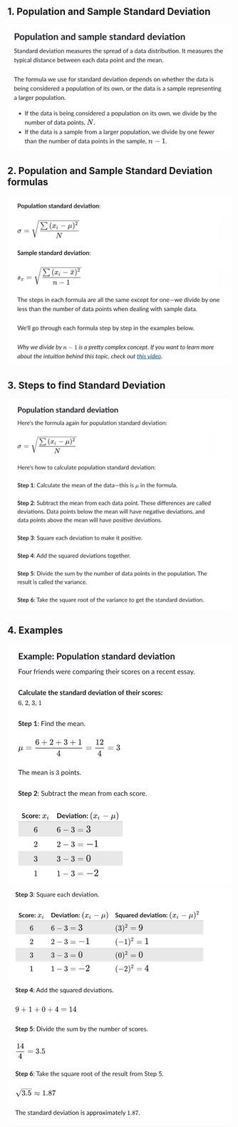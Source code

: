 ## 1. Population and Sample Standard Deviation
![](population-sample-standard-deviation-1.png)

## 2. Population and Sample Standard Deviation formulas
![](population-sample-standard-deviation-2.png)

## 3. Steps to find Standard Deviation
![](sd-steps.png)

## 4. Examples
![](example-1.png)
![](example-2.png)
